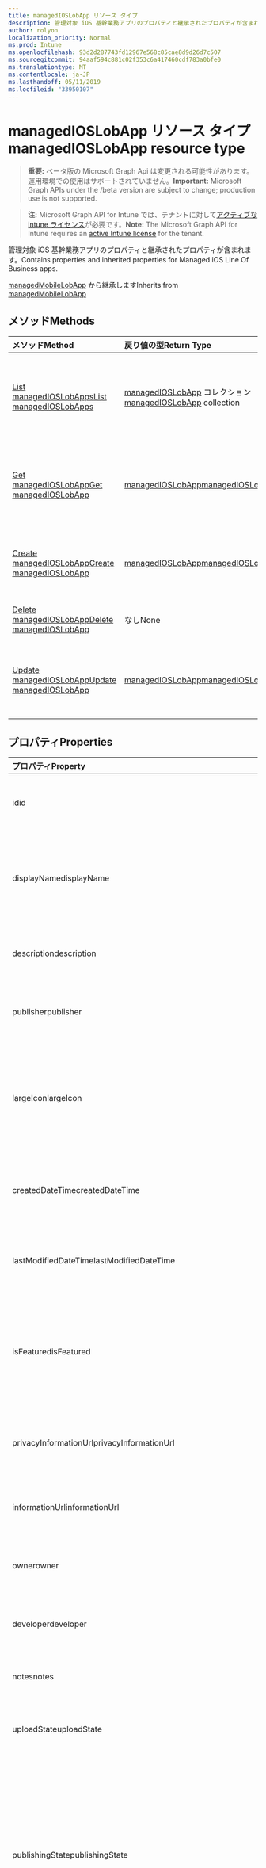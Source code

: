 ```yaml
---
title: managedIOSLobApp リソース タイプ
description: 管理対象 iOS 基幹業務アプリのプロパティと継承されたプロパティが含まれます。
author: rolyon
localization_priority: Normal
ms.prod: Intune
ms.openlocfilehash: 93d2d287743fd12967e568c85cae8d9d26d7c507
ms.sourcegitcommit: 94aaf594c881c02f353c6a417460cdf783a0bfe0
ms.translationtype: MT
ms.contentlocale: ja-JP
ms.lasthandoff: 05/11/2019
ms.locfileid: "33950107"
---
```

# <a name="managedioslobapp-resource-type"></a><span data-ttu-id="249b3-103">managedIOSLobApp リソース タイプ</span><span class="sxs-lookup"><span data-stu-id="249b3-103">managedIOSLobApp resource type</span></span>

> <span data-ttu-id="249b3-104">**重要:** ベータ版の Microsoft Graph Api は変更される可能性があります。運用環境での使用はサポートされていません。</span><span class="sxs-lookup"><span data-stu-id="249b3-104">**Important:** Microsoft Graph APIs under the /beta version are subject to change; production use is not supported.</span></span>

> <span data-ttu-id="249b3-105">**注:** Microsoft Graph API for Intune では、テナントに対して[アクティブな intune ライセンス](https://go.microsoft.com/fwlink/?linkid=839381)が必要です。</span><span class="sxs-lookup"><span data-stu-id="249b3-105">**Note:** The Microsoft Graph API for Intune requires an [active Intune license](https://go.microsoft.com/fwlink/?linkid=839381) for the tenant.</span></span>

<span data-ttu-id="249b3-106">管理対象 iOS 基幹業務アプリのプロパティと継承されたプロパティが含まれます。</span><span class="sxs-lookup"><span data-stu-id="249b3-106">Contains properties and inherited properties for Managed iOS Line Of Business apps.</span></span>


<span data-ttu-id="249b3-107">[managedMobileLobApp](../resources/intune-apps-managedmobilelobapp.md) から継承します</span><span class="sxs-lookup"><span data-stu-id="249b3-107">Inherits from [managedMobileLobApp](../resources/intune-apps-managedmobilelobapp.md)</span></span>

## <a name="methods"></a><span data-ttu-id="249b3-108">メソッド</span><span class="sxs-lookup"><span data-stu-id="249b3-108">Methods</span></span>
|<span data-ttu-id="249b3-109">メソッド</span><span class="sxs-lookup"><span data-stu-id="249b3-109">Method</span></span>|<span data-ttu-id="249b3-110">戻り値の型</span><span class="sxs-lookup"><span data-stu-id="249b3-110">Return Type</span></span>|<span data-ttu-id="249b3-111">説明</span><span class="sxs-lookup"><span data-stu-id="249b3-111">Description</span></span>|
|:---|:---|:---|
|[<span data-ttu-id="249b3-112">List managedIOSLobApps</span><span class="sxs-lookup"><span data-stu-id="249b3-112">List managedIOSLobApps</span></span>](../api/intune-apps-managedioslobapp-list.md)|<span data-ttu-id="249b3-113">[managedIOSLobApp](../resources/intune-apps-managedioslobapp.md) コレクション</span><span class="sxs-lookup"><span data-stu-id="249b3-113">[managedIOSLobApp](../resources/intune-apps-managedioslobapp.md) collection</span></span>|<span data-ttu-id="249b3-114">[managedIOSLobApp](../resources/intune-apps-managedioslobapp.md) オブジェクトのプロパティとリレーションシップをリストします。</span><span class="sxs-lookup"><span data-stu-id="249b3-114">List properties and relationships of the [managedIOSLobApp](../resources/intune-apps-managedioslobapp.md) objects.</span></span>|
|[<span data-ttu-id="249b3-115">Get managedIOSLobApp</span><span class="sxs-lookup"><span data-stu-id="249b3-115">Get managedIOSLobApp</span></span>](../api/intune-apps-managedioslobapp-get.md)|[<span data-ttu-id="249b3-116">managedIOSLobApp</span><span class="sxs-lookup"><span data-stu-id="249b3-116">managedIOSLobApp</span></span>](../resources/intune-apps-managedioslobapp.md)|<span data-ttu-id="249b3-117">[managedIOSLobApp](../resources/intune-apps-managedioslobapp.md) オブジェクトのプロパティとリレーションシップを読み取ります。</span><span class="sxs-lookup"><span data-stu-id="249b3-117">Read properties and relationships of the [managedIOSLobApp](../resources/intune-apps-managedioslobapp.md) object.</span></span>|
|[<span data-ttu-id="249b3-118">Create managedIOSLobApp</span><span class="sxs-lookup"><span data-stu-id="249b3-118">Create managedIOSLobApp</span></span>](../api/intune-apps-managedioslobapp-create.md)|[<span data-ttu-id="249b3-119">managedIOSLobApp</span><span class="sxs-lookup"><span data-stu-id="249b3-119">managedIOSLobApp</span></span>](../resources/intune-apps-managedioslobapp.md)|<span data-ttu-id="249b3-120">新しい [managedIOSLobApp](../resources/intune-apps-managedioslobapp.md) オブジェクトを作成します。</span><span class="sxs-lookup"><span data-stu-id="249b3-120">Create a new [managedIOSLobApp](../resources/intune-apps-managedioslobapp.md) object.</span></span>|
|[<span data-ttu-id="249b3-121">Delete managedIOSLobApp</span><span class="sxs-lookup"><span data-stu-id="249b3-121">Delete managedIOSLobApp</span></span>](../api/intune-apps-managedioslobapp-delete.md)|<span data-ttu-id="249b3-122">なし</span><span class="sxs-lookup"><span data-stu-id="249b3-122">None</span></span>|<span data-ttu-id="249b3-123">[managedIOSLobApp](../resources/intune-apps-managedioslobapp.md) を削除します。</span><span class="sxs-lookup"><span data-stu-id="249b3-123">Deletes a [managedIOSLobApp](../resources/intune-apps-managedioslobapp.md).</span></span>|
|[<span data-ttu-id="249b3-124">Update managedIOSLobApp</span><span class="sxs-lookup"><span data-stu-id="249b3-124">Update managedIOSLobApp</span></span>](../api/intune-apps-managedioslobapp-update.md)|[<span data-ttu-id="249b3-125">managedIOSLobApp</span><span class="sxs-lookup"><span data-stu-id="249b3-125">managedIOSLobApp</span></span>](../resources/intune-apps-managedioslobapp.md)|<span data-ttu-id="249b3-126">[managedIOSLobApp](../resources/intune-apps-managedioslobapp.md) オブジェクトのプロパティを更新します。</span><span class="sxs-lookup"><span data-stu-id="249b3-126">Update the properties of a [managedIOSLobApp](../resources/intune-apps-managedioslobapp.md) object.</span></span>|

## <a name="properties"></a><span data-ttu-id="249b3-127">プロパティ</span><span class="sxs-lookup"><span data-stu-id="249b3-127">Properties</span></span>
|<span data-ttu-id="249b3-128">プロパティ</span><span class="sxs-lookup"><span data-stu-id="249b3-128">Property</span></span>|<span data-ttu-id="249b3-129">型</span><span class="sxs-lookup"><span data-stu-id="249b3-129">Type</span></span>|<span data-ttu-id="249b3-130">説明</span><span class="sxs-lookup"><span data-stu-id="249b3-130">Description</span></span>|
|:---|:---|:---|
|<span data-ttu-id="249b3-131">id</span><span class="sxs-lookup"><span data-stu-id="249b3-131">id</span></span>|<span data-ttu-id="249b3-132">文字列</span><span class="sxs-lookup"><span data-stu-id="249b3-132">String</span></span>|<span data-ttu-id="249b3-133">エンティティのキー。</span><span class="sxs-lookup"><span data-stu-id="249b3-133">Key of the entity.</span></span> <span data-ttu-id="249b3-134">[mobileApp](../resources/intune-apps-mobileapp.md) から継承します</span><span class="sxs-lookup"><span data-stu-id="249b3-134">Inherited from [mobileApp](../resources/intune-apps-mobileapp.md)</span></span>|
|<span data-ttu-id="249b3-135">displayName</span><span class="sxs-lookup"><span data-stu-id="249b3-135">displayName</span></span>|<span data-ttu-id="249b3-136">文字列</span><span class="sxs-lookup"><span data-stu-id="249b3-136">String</span></span>|<span data-ttu-id="249b3-137">管理者が提供またはインポートしたアプリのタイトル。</span><span class="sxs-lookup"><span data-stu-id="249b3-137">The admin provided or imported title of the app.</span></span> <span data-ttu-id="249b3-138">[mobileApp](../resources/intune-apps-mobileapp.md) から継承します</span><span class="sxs-lookup"><span data-stu-id="249b3-138">Inherited from [mobileApp](../resources/intune-apps-mobileapp.md)</span></span>|
|<span data-ttu-id="249b3-139">description</span><span class="sxs-lookup"><span data-stu-id="249b3-139">description</span></span>|<span data-ttu-id="249b3-140">String</span><span class="sxs-lookup"><span data-stu-id="249b3-140">String</span></span>|<span data-ttu-id="249b3-141">アプリの説明。</span><span class="sxs-lookup"><span data-stu-id="249b3-141">The description of the app.</span></span> <span data-ttu-id="249b3-142">[mobileApp](../resources/intune-apps-mobileapp.md) から継承します</span><span class="sxs-lookup"><span data-stu-id="249b3-142">Inherited from [mobileApp](../resources/intune-apps-mobileapp.md)</span></span>|
|<span data-ttu-id="249b3-143">publisher</span><span class="sxs-lookup"><span data-stu-id="249b3-143">publisher</span></span>|<span data-ttu-id="249b3-144">String</span><span class="sxs-lookup"><span data-stu-id="249b3-144">String</span></span>|<span data-ttu-id="249b3-145">アプリの発行元。</span><span class="sxs-lookup"><span data-stu-id="249b3-145">The publisher of the app.</span></span> <span data-ttu-id="249b3-146">[mobileApp](../resources/intune-apps-mobileapp.md) から継承します</span><span class="sxs-lookup"><span data-stu-id="249b3-146">Inherited from [mobileApp](../resources/intune-apps-mobileapp.md)</span></span>|
|<span data-ttu-id="249b3-147">largeIcon</span><span class="sxs-lookup"><span data-stu-id="249b3-147">largeIcon</span></span>|[<span data-ttu-id="249b3-148">mimeContent</span><span class="sxs-lookup"><span data-stu-id="249b3-148">mimeContent</span></span>](../resources/intune-shared-mimecontent.md)|<span data-ttu-id="249b3-149">アプリの詳細に表示され、アイコンのアップロードに使用される大きいアイコン。</span><span class="sxs-lookup"><span data-stu-id="249b3-149">The large icon, to be displayed in the app details and used for upload of the icon.</span></span> <span data-ttu-id="249b3-150">[mobileApp](../resources/intune-apps-mobileapp.md) から継承します</span><span class="sxs-lookup"><span data-stu-id="249b3-150">Inherited from [mobileApp](../resources/intune-apps-mobileapp.md)</span></span>|
|<span data-ttu-id="249b3-151">createdDateTime</span><span class="sxs-lookup"><span data-stu-id="249b3-151">createdDateTime</span></span>|<span data-ttu-id="249b3-152">DateTimeOffset</span><span class="sxs-lookup"><span data-stu-id="249b3-152">DateTimeOffset</span></span>|<span data-ttu-id="249b3-153">アプリが作成された日時。</span><span class="sxs-lookup"><span data-stu-id="249b3-153">The date and time the app was created.</span></span> <span data-ttu-id="249b3-154">[mobileApp](../resources/intune-apps-mobileapp.md) から継承します</span><span class="sxs-lookup"><span data-stu-id="249b3-154">Inherited from [mobileApp](../resources/intune-apps-mobileapp.md)</span></span>|
|<span data-ttu-id="249b3-155">lastModifiedDateTime</span><span class="sxs-lookup"><span data-stu-id="249b3-155">lastModifiedDateTime</span></span>|<span data-ttu-id="249b3-156">DateTimeOffset</span><span class="sxs-lookup"><span data-stu-id="249b3-156">DateTimeOffset</span></span>|<span data-ttu-id="249b3-157">アプリが最後に変更された日時。</span><span class="sxs-lookup"><span data-stu-id="249b3-157">The date and time the app was last modified.</span></span> <span data-ttu-id="249b3-158">[mobileApp](../resources/intune-apps-mobileapp.md) から継承します</span><span class="sxs-lookup"><span data-stu-id="249b3-158">Inherited from [mobileApp](../resources/intune-apps-mobileapp.md)</span></span>|
|<span data-ttu-id="249b3-159">isFeatured</span><span class="sxs-lookup"><span data-stu-id="249b3-159">isFeatured</span></span>|<span data-ttu-id="249b3-160">Boolean</span><span class="sxs-lookup"><span data-stu-id="249b3-160">Boolean</span></span>|<span data-ttu-id="249b3-161">アプリが管理者のおすすめとしてマークされたかどうかを示す値。[mobileApp](../resources/intune-apps-mobileapp.md) から継承します</span><span class="sxs-lookup"><span data-stu-id="249b3-161">The value indicating whether the app is marked as featured by the admin. Inherited from [mobileApp](../resources/intune-apps-mobileapp.md)</span></span>|
|<span data-ttu-id="249b3-162">privacyInformationUrl</span><span class="sxs-lookup"><span data-stu-id="249b3-162">privacyInformationUrl</span></span>|<span data-ttu-id="249b3-163">String</span><span class="sxs-lookup"><span data-stu-id="249b3-163">String</span></span>|<span data-ttu-id="249b3-164">プライバシーに関する声明の URL。</span><span class="sxs-lookup"><span data-stu-id="249b3-164">The privacy statement Url.</span></span> <span data-ttu-id="249b3-165">[mobileApp](../resources/intune-apps-mobileapp.md) から継承します</span><span class="sxs-lookup"><span data-stu-id="249b3-165">Inherited from [mobileApp](../resources/intune-apps-mobileapp.md)</span></span>|
|<span data-ttu-id="249b3-166">informationUrl</span><span class="sxs-lookup"><span data-stu-id="249b3-166">informationUrl</span></span>|<span data-ttu-id="249b3-167">String</span><span class="sxs-lookup"><span data-stu-id="249b3-167">String</span></span>|<span data-ttu-id="249b3-168">詳細情報の URL。</span><span class="sxs-lookup"><span data-stu-id="249b3-168">The more information Url.</span></span> <span data-ttu-id="249b3-169">[mobileApp](../resources/intune-apps-mobileapp.md) から継承します</span><span class="sxs-lookup"><span data-stu-id="249b3-169">Inherited from [mobileApp](../resources/intune-apps-mobileapp.md)</span></span>|
|<span data-ttu-id="249b3-170">owner</span><span class="sxs-lookup"><span data-stu-id="249b3-170">owner</span></span>|<span data-ttu-id="249b3-171">String</span><span class="sxs-lookup"><span data-stu-id="249b3-171">String</span></span>|<span data-ttu-id="249b3-172">アプリの所有者。</span><span class="sxs-lookup"><span data-stu-id="249b3-172">The owner of the app.</span></span> <span data-ttu-id="249b3-173">[mobileApp](../resources/intune-apps-mobileapp.md) から継承します</span><span class="sxs-lookup"><span data-stu-id="249b3-173">Inherited from [mobileApp](../resources/intune-apps-mobileapp.md)</span></span>|
|<span data-ttu-id="249b3-174">developer</span><span class="sxs-lookup"><span data-stu-id="249b3-174">developer</span></span>|<span data-ttu-id="249b3-175">String</span><span class="sxs-lookup"><span data-stu-id="249b3-175">String</span></span>|<span data-ttu-id="249b3-176">アプリの開発者。</span><span class="sxs-lookup"><span data-stu-id="249b3-176">The developer of the app.</span></span> <span data-ttu-id="249b3-177">[mobileApp](../resources/intune-apps-mobileapp.md) から継承します</span><span class="sxs-lookup"><span data-stu-id="249b3-177">Inherited from [mobileApp](../resources/intune-apps-mobileapp.md)</span></span>|
|<span data-ttu-id="249b3-178">notes</span><span class="sxs-lookup"><span data-stu-id="249b3-178">notes</span></span>|<span data-ttu-id="249b3-179">String</span><span class="sxs-lookup"><span data-stu-id="249b3-179">String</span></span>|<span data-ttu-id="249b3-180">アプリ用のメモ。</span><span class="sxs-lookup"><span data-stu-id="249b3-180">Notes for the app.</span></span> <span data-ttu-id="249b3-181">[mobileApp](../resources/intune-apps-mobileapp.md) から継承します</span><span class="sxs-lookup"><span data-stu-id="249b3-181">Inherited from [mobileApp](../resources/intune-apps-mobileapp.md)</span></span>|
|<span data-ttu-id="249b3-182">uploadState</span><span class="sxs-lookup"><span data-stu-id="249b3-182">uploadState</span></span>|<span data-ttu-id="249b3-183">Int32</span><span class="sxs-lookup"><span data-stu-id="249b3-183">Int32</span></span>|<span data-ttu-id="249b3-184">アップロード状態。</span><span class="sxs-lookup"><span data-stu-id="249b3-184">The upload state.</span></span> <span data-ttu-id="249b3-185">[mobileApp](../resources/intune-apps-mobileapp.md) から継承します</span><span class="sxs-lookup"><span data-stu-id="249b3-185">Inherited from [mobileApp](../resources/intune-apps-mobileapp.md)</span></span>|
|<span data-ttu-id="249b3-186">publishingState</span><span class="sxs-lookup"><span data-stu-id="249b3-186">publishingState</span></span>|[<span data-ttu-id="249b3-187">mobileAppPublishingState</span><span class="sxs-lookup"><span data-stu-id="249b3-187">mobileAppPublishingState</span></span>](../resources/intune-apps-mobileapppublishingstate.md)|<span data-ttu-id="249b3-188">アプリの発行の状態。</span><span class="sxs-lookup"><span data-stu-id="249b3-188">The publishing state for the app.</span></span> <span data-ttu-id="249b3-189">アプリが発行されていない限り、アプリを割り当てることができません。</span><span class="sxs-lookup"><span data-stu-id="249b3-189">The app cannot be assigned unless the app is published.</span></span> <span data-ttu-id="249b3-190">[MobileApp](../resources/intune-apps-mobileapp.md)から継承されます。</span><span class="sxs-lookup"><span data-stu-id="249b3-190">Inherited from [mobileApp](../resources/intune-apps-mobileapp.md).</span></span> <span data-ttu-id="249b3-191">可能な値は、`notPublished`、`processing`、`published` です。</span><span class="sxs-lookup"><span data-stu-id="249b3-191">Possible values are: `notPublished`, `processing`, `published`.</span></span>|
|<span data-ttu-id="249b3-192">isAssigned</span><span class="sxs-lookup"><span data-stu-id="249b3-192">isAssigned</span></span>|<span data-ttu-id="249b3-193">Boolean</span><span class="sxs-lookup"><span data-stu-id="249b3-193">Boolean</span></span>|<span data-ttu-id="249b3-194">アプリが少なくとも1つのグループに割り当てられているかどうかを示す値。</span><span class="sxs-lookup"><span data-stu-id="249b3-194">The value indicating whether the app is assigned to at least one group.</span></span> <span data-ttu-id="249b3-195">[mobileApp](../resources/intune-apps-mobileapp.md) から継承します</span><span class="sxs-lookup"><span data-stu-id="249b3-195">Inherited from [mobileApp](../resources/intune-apps-mobileapp.md)</span></span>|
|<span data-ttu-id="249b3-196">roleScopeTagIds</span><span class="sxs-lookup"><span data-stu-id="249b3-196">roleScopeTagIds</span></span>|<span data-ttu-id="249b3-197">String collection</span><span class="sxs-lookup"><span data-stu-id="249b3-197">String collection</span></span>|<span data-ttu-id="249b3-198">このモバイルアプリの範囲タグ id のリスト。</span><span class="sxs-lookup"><span data-stu-id="249b3-198">List of scope tag ids for this mobile app.</span></span> <span data-ttu-id="249b3-199">[mobileApp](../resources/intune-apps-mobileapp.md) から継承します</span><span class="sxs-lookup"><span data-stu-id="249b3-199">Inherited from [mobileApp](../resources/intune-apps-mobileapp.md)</span></span>|
|<span data-ttu-id="249b3-200">dependentAppCount</span><span class="sxs-lookup"><span data-stu-id="249b3-200">dependentAppCount</span></span>|<span data-ttu-id="249b3-201">Int32</span><span class="sxs-lookup"><span data-stu-id="249b3-201">Int32</span></span>|<span data-ttu-id="249b3-202">子アプリが持つ依存関係の合計数。</span><span class="sxs-lookup"><span data-stu-id="249b3-202">The total number of dependencies the child app has.</span></span> <span data-ttu-id="249b3-203">[mobileApp](../resources/intune-apps-mobileapp.md) から継承します</span><span class="sxs-lookup"><span data-stu-id="249b3-203">Inherited from [mobileApp](../resources/intune-apps-mobileapp.md)</span></span>|
|<span data-ttu-id="249b3-204">appAvailability</span><span class="sxs-lookup"><span data-stu-id="249b3-204">appAvailability</span></span>|[<span data-ttu-id="249b3-205">managedAppAvailability</span><span class="sxs-lookup"><span data-stu-id="249b3-205">managedAppAvailability</span></span>](../resources/intune-apps-managedappavailability.md)|<span data-ttu-id="249b3-206">アプリケーションの可用性。</span><span class="sxs-lookup"><span data-stu-id="249b3-206">The Application's availability.</span></span> <span data-ttu-id="249b3-207">[Managedapp](../resources/intune-apps-managedapp.md)から継承されます。</span><span class="sxs-lookup"><span data-stu-id="249b3-207">Inherited from [managedApp](../resources/intune-apps-managedapp.md).</span></span> <span data-ttu-id="249b3-208">可能な値は、`global`、`lineOfBusiness` です。</span><span class="sxs-lookup"><span data-stu-id="249b3-208">Possible values are: `global`, `lineOfBusiness`.</span></span>|
|<span data-ttu-id="249b3-209">version</span><span class="sxs-lookup"><span data-stu-id="249b3-209">version</span></span>|<span data-ttu-id="249b3-210">String</span><span class="sxs-lookup"><span data-stu-id="249b3-210">String</span></span>|<span data-ttu-id="249b3-211">アプリケーションのバージョン。</span><span class="sxs-lookup"><span data-stu-id="249b3-211">The Application's version.</span></span> <span data-ttu-id="249b3-212">[managedApp](../resources/intune-apps-managedapp.md) から継承します</span><span class="sxs-lookup"><span data-stu-id="249b3-212">Inherited from [managedApp](../resources/intune-apps-managedapp.md)</span></span>|
|<span data-ttu-id="249b3-213">committedContentVersion</span><span class="sxs-lookup"><span data-stu-id="249b3-213">committedContentVersion</span></span>|<span data-ttu-id="249b3-214">String</span><span class="sxs-lookup"><span data-stu-id="249b3-214">String</span></span>|<span data-ttu-id="249b3-215">内部にコミットされたコンテンツのバージョン。</span><span class="sxs-lookup"><span data-stu-id="249b3-215">The internal committed content version.</span></span> <span data-ttu-id="249b3-216">[managedMobileLobApp](../resources/intune-apps-managedmobilelobapp.md) から継承します</span><span class="sxs-lookup"><span data-stu-id="249b3-216">Inherited from [managedMobileLobApp](../resources/intune-apps-managedmobilelobapp.md)</span></span>|
|<span data-ttu-id="249b3-217">fileName</span><span class="sxs-lookup"><span data-stu-id="249b3-217">fileName</span></span>|<span data-ttu-id="249b3-218">String</span><span class="sxs-lookup"><span data-stu-id="249b3-218">String</span></span>|<span data-ttu-id="249b3-219">メインの LOB アプリケーションのファイル名。</span><span class="sxs-lookup"><span data-stu-id="249b3-219">The name of the main Lob application file.</span></span> <span data-ttu-id="249b3-220">[managedMobileLobApp](../resources/intune-apps-managedmobilelobapp.md) から継承します</span><span class="sxs-lookup"><span data-stu-id="249b3-220">Inherited from [managedMobileLobApp](../resources/intune-apps-managedmobilelobapp.md)</span></span>|
|<span data-ttu-id="249b3-221">size</span><span class="sxs-lookup"><span data-stu-id="249b3-221">size</span></span>|<span data-ttu-id="249b3-222">Int64</span><span class="sxs-lookup"><span data-stu-id="249b3-222">Int64</span></span>|<span data-ttu-id="249b3-223">アップロードされたすべてのファイルを含む合計サイズ。</span><span class="sxs-lookup"><span data-stu-id="249b3-223">The total size, including all uploaded files.</span></span> <span data-ttu-id="249b3-224">[managedMobileLobApp](../resources/intune-apps-managedmobilelobapp.md) から継承します</span><span class="sxs-lookup"><span data-stu-id="249b3-224">Inherited from [managedMobileLobApp](../resources/intune-apps-managedmobilelobapp.md)</span></span>|
|<span data-ttu-id="249b3-225">bundleId</span><span class="sxs-lookup"><span data-stu-id="249b3-225">bundleId</span></span>|<span data-ttu-id="249b3-226">文字列型 (String)</span><span class="sxs-lookup"><span data-stu-id="249b3-226">String</span></span>|<span data-ttu-id="249b3-227">ID 名。</span><span class="sxs-lookup"><span data-stu-id="249b3-227">The Identity Name.</span></span>|
|<span data-ttu-id="249b3-228">applicableDeviceType</span><span class="sxs-lookup"><span data-stu-id="249b3-228">applicableDeviceType</span></span>|[<span data-ttu-id="249b3-229">iosDeviceType</span><span class="sxs-lookup"><span data-stu-id="249b3-229">iosDeviceType</span></span>](../resources/intune-apps-iosdevicetype.md)|<span data-ttu-id="249b3-230">このアプリを実行できる iOS アーキテクチャ。</span><span class="sxs-lookup"><span data-stu-id="249b3-230">The iOS architecture for which this app can run on.</span></span>|
|<span data-ttu-id="249b3-231">minimumSupportedOperatingSystem</span><span class="sxs-lookup"><span data-stu-id="249b3-231">minimumSupportedOperatingSystem</span></span>|[<span data-ttu-id="249b3-232">iosMinimumOperatingSystem</span><span class="sxs-lookup"><span data-stu-id="249b3-232">iosMinimumOperatingSystem</span></span>](../resources/intune-apps-iosminimumoperatingsystem.md)|<span data-ttu-id="249b3-233">該当するオペレーティング システムの最小の値。</span><span class="sxs-lookup"><span data-stu-id="249b3-233">The value for the minimum applicable operating system.</span></span>|
|<span data-ttu-id="249b3-234">expirationDateTime</span><span class="sxs-lookup"><span data-stu-id="249b3-234">expirationDateTime</span></span>|<span data-ttu-id="249b3-235">DateTimeOffset</span><span class="sxs-lookup"><span data-stu-id="249b3-235">DateTimeOffset</span></span>|<span data-ttu-id="249b3-236">有効期限。</span><span class="sxs-lookup"><span data-stu-id="249b3-236">The expiration time.</span></span>|
|<span data-ttu-id="249b3-237">VersionNumber</span><span class="sxs-lookup"><span data-stu-id="249b3-237">versionNumber</span></span>|<span data-ttu-id="249b3-238">String</span><span class="sxs-lookup"><span data-stu-id="249b3-238">String</span></span>|<span data-ttu-id="249b3-239">管理対象 iOS 基幹業務 (LoB) アプリのバージョン番号。</span><span class="sxs-lookup"><span data-stu-id="249b3-239">The version number of managed iOS Line of Business (LoB) app.</span></span>|
|<span data-ttu-id="249b3-240">buildNumber</span><span class="sxs-lookup"><span data-stu-id="249b3-240">buildNumber</span></span>|<span data-ttu-id="249b3-241">String</span><span class="sxs-lookup"><span data-stu-id="249b3-241">String</span></span>|<span data-ttu-id="249b3-242">管理対象 iOS 基幹業務 (LoB) アプリのビルド番号。</span><span class="sxs-lookup"><span data-stu-id="249b3-242">The build number of managed iOS Line of Business (LoB) app.</span></span>|
|<span data-ttu-id="249b3-243">identityVersion</span><span class="sxs-lookup"><span data-stu-id="249b3-243">identityVersion</span></span>|<span data-ttu-id="249b3-244">String</span><span class="sxs-lookup"><span data-stu-id="249b3-244">String</span></span>|<span data-ttu-id="249b3-245">ID のバージョン。</span><span class="sxs-lookup"><span data-stu-id="249b3-245">The identity version.</span></span>|

## <a name="relationships"></a><span data-ttu-id="249b3-246">関係</span><span class="sxs-lookup"><span data-stu-id="249b3-246">Relationships</span></span>
|<span data-ttu-id="249b3-247">リレーションシップ</span><span class="sxs-lookup"><span data-stu-id="249b3-247">Relationship</span></span>|<span data-ttu-id="249b3-248">型</span><span class="sxs-lookup"><span data-stu-id="249b3-248">Type</span></span>|<span data-ttu-id="249b3-249">説明</span><span class="sxs-lookup"><span data-stu-id="249b3-249">Description</span></span>|
|:---|:---|:---|
|<span data-ttu-id="249b3-250">categories</span><span class="sxs-lookup"><span data-stu-id="249b3-250">categories</span></span>|<span data-ttu-id="249b3-251">[mobileAppCategory](../resources/intune-apps-mobileappcategory.md) コレクション</span><span class="sxs-lookup"><span data-stu-id="249b3-251">[mobileAppCategory](../resources/intune-apps-mobileappcategory.md) collection</span></span>|<span data-ttu-id="249b3-252">このアプリのカテゴリのリスト。</span><span class="sxs-lookup"><span data-stu-id="249b3-252">The list of categories for this app.</span></span> <span data-ttu-id="249b3-253">[mobileApp](../resources/intune-apps-mobileapp.md) から継承します</span><span class="sxs-lookup"><span data-stu-id="249b3-253">Inherited from [mobileApp](../resources/intune-apps-mobileapp.md)</span></span>|
|<span data-ttu-id="249b3-254">assignments</span><span class="sxs-lookup"><span data-stu-id="249b3-254">assignments</span></span>|<span data-ttu-id="249b3-255">[mobileAppAssignment](../resources/intune-apps-mobileappassignment.md) コレクション</span><span class="sxs-lookup"><span data-stu-id="249b3-255">[mobileAppAssignment](../resources/intune-apps-mobileappassignment.md) collection</span></span>|<span data-ttu-id="249b3-256">このモバイル アプリのグループ割り当てのリスト。</span><span class="sxs-lookup"><span data-stu-id="249b3-256">The list of group assignments for this mobile app.</span></span> <span data-ttu-id="249b3-257">[mobileApp](../resources/intune-apps-mobileapp.md) から継承します</span><span class="sxs-lookup"><span data-stu-id="249b3-257">Inherited from [mobileApp](../resources/intune-apps-mobileapp.md)</span></span>|
|<span data-ttu-id="249b3-258">installSummary</span><span class="sxs-lookup"><span data-stu-id="249b3-258">installSummary</span></span>|[<span data-ttu-id="249b3-259">mobileAppInstallSummary</span><span class="sxs-lookup"><span data-stu-id="249b3-259">mobileAppInstallSummary</span></span>](../resources/intune-apps-mobileappinstallsummary.md)|<span data-ttu-id="249b3-260">モバイル アプリ インストール概要です。</span><span class="sxs-lookup"><span data-stu-id="249b3-260">Mobile App Install Summary.</span></span> <span data-ttu-id="249b3-261">[mobileApp](../resources/intune-apps-mobileapp.md) から継承します</span><span class="sxs-lookup"><span data-stu-id="249b3-261">Inherited from [mobileApp](../resources/intune-apps-mobileapp.md)</span></span>|
|<span data-ttu-id="249b3-262">deviceStatuses</span><span class="sxs-lookup"><span data-stu-id="249b3-262">deviceStatuses</span></span>|<span data-ttu-id="249b3-263">[mobileAppInstallStatus](../resources/intune-apps-mobileappinstallstatus.md)コレクション</span><span class="sxs-lookup"><span data-stu-id="249b3-263">[mobileAppInstallStatus](../resources/intune-apps-mobileappinstallstatus.md) collection</span></span>|<span data-ttu-id="249b3-264">このモバイルアプリのインストール状態のリスト。</span><span class="sxs-lookup"><span data-stu-id="249b3-264">The list of installation states for this mobile app.</span></span> <span data-ttu-id="249b3-265">[mobileApp](../resources/intune-apps-mobileapp.md) から継承します</span><span class="sxs-lookup"><span data-stu-id="249b3-265">Inherited from [mobileApp](../resources/intune-apps-mobileapp.md)</span></span>|
|<span data-ttu-id="249b3-266">userStatuses</span><span class="sxs-lookup"><span data-stu-id="249b3-266">userStatuses</span></span>|<span data-ttu-id="249b3-267">[Userappinstallstatus](../resources/intune-apps-userappinstallstatus.md)コレクション</span><span class="sxs-lookup"><span data-stu-id="249b3-267">[userAppInstallStatus](../resources/intune-apps-userappinstallstatus.md) collection</span></span>|<span data-ttu-id="249b3-268">このモバイルアプリのインストール状態のリスト。</span><span class="sxs-lookup"><span data-stu-id="249b3-268">The list of installation states for this mobile app.</span></span> <span data-ttu-id="249b3-269">[mobileApp](../resources/intune-apps-mobileapp.md) から継承します</span><span class="sxs-lookup"><span data-stu-id="249b3-269">Inherited from [mobileApp](../resources/intune-apps-mobileapp.md)</span></span>|
|<span data-ttu-id="249b3-270">関連性</span><span class="sxs-lookup"><span data-stu-id="249b3-270">relationships</span></span>|<span data-ttu-id="249b3-271">[mobileAppRelationship](../resources/intune-apps-mobileapprelationship.md)コレクション</span><span class="sxs-lookup"><span data-stu-id="249b3-271">[mobileAppRelationship](../resources/intune-apps-mobileapprelationship.md) collection</span></span>|<span data-ttu-id="249b3-272">このモバイルアプリのリレーションシップのリスト。</span><span class="sxs-lookup"><span data-stu-id="249b3-272">List of relationships for this mobile app.</span></span> <span data-ttu-id="249b3-273">[mobileApp](../resources/intune-apps-mobileapp.md) から継承します</span><span class="sxs-lookup"><span data-stu-id="249b3-273">Inherited from [mobileApp](../resources/intune-apps-mobileapp.md)</span></span>|
|<span data-ttu-id="249b3-274">contentVersions</span><span class="sxs-lookup"><span data-stu-id="249b3-274">contentVersions</span></span>|<span data-ttu-id="249b3-275">[mobileAppContent](../resources/intune-apps-mobileappcontent.md) コレクション</span><span class="sxs-lookup"><span data-stu-id="249b3-275">[mobileAppContent](../resources/intune-apps-mobileappcontent.md) collection</span></span>|<span data-ttu-id="249b3-276">このアプリのコンテンツのバージョンのリスト。</span><span class="sxs-lookup"><span data-stu-id="249b3-276">The list of content versions for this app.</span></span> <span data-ttu-id="249b3-277">[managedMobileLobApp](../resources/intune-apps-managedmobilelobapp.md) から継承します</span><span class="sxs-lookup"><span data-stu-id="249b3-277">Inherited from [managedMobileLobApp](../resources/intune-apps-managedmobilelobapp.md)</span></span>|

## <a name="json-representation"></a><span data-ttu-id="249b3-278">JSON 表記</span><span class="sxs-lookup"><span data-stu-id="249b3-278">JSON Representation</span></span>
<span data-ttu-id="249b3-279">以下は、リソースの JSON 表記です。</span><span class="sxs-lookup"><span data-stu-id="249b3-279">Here is a JSON representation of the resource.</span></span>
<!-- {
  "blockType": "resource",
  "keyProperty": "id",
  "@odata.type": "microsoft.graph.managedIOSLobApp"
}
-->
``` json
{
  "@odata.type": "#microsoft.graph.managedIOSLobApp",
  "id": "String (identifier)",
  "displayName": "String",
  "description": "String",
  "publisher": "String",
  "largeIcon": {
    "@odata.type": "microsoft.graph.mimeContent",
    "type": "String",
    "value": "binary"
  },
  "createdDateTime": "String (timestamp)",
  "lastModifiedDateTime": "String (timestamp)",
  "isFeatured": true,
  "privacyInformationUrl": "String",
  "informationUrl": "String",
  "owner": "String",
  "developer": "String",
  "notes": "String",
  "uploadState": 1024,
  "publishingState": "String",
  "isAssigned": true,
  "roleScopeTagIds": [
    "String"
  ],
  "dependentAppCount": 1024,
  "appAvailability": "String",
  "version": "String",
  "committedContentVersion": "String",
  "fileName": "String",
  "size": 1024,
  "bundleId": "String",
  "applicableDeviceType": {
    "@odata.type": "microsoft.graph.iosDeviceType",
    "iPad": true,
    "iPhoneAndIPod": true
  },
  "minimumSupportedOperatingSystem": {
    "@odata.type": "microsoft.graph.iosMinimumOperatingSystem",
    "v8_0": true,
    "v9_0": true,
    "v10_0": true,
    "v11_0": true,
    "v12_0": true
  },
  "expirationDateTime": "String (timestamp)",
  "versionNumber": "String",
  "buildNumber": "String",
  "identityVersion": "String"
}
```




